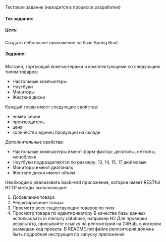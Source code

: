 Тестовое задание (находится в процессе разработки)

#### Тех задание:

##### Цель:
Cоздать небольшое приложение на базе Spring Boot.

##### Задание:
Магазин, торгующий компьютерами и комплектующими со следующим типом товаров:
- Настольные компьютеры
- Ноутбуки
- Мониторы
- Жесткие диски

Каждый товар имеет следующие свойства:
- номер серии
- производитель
- цена
- количество единиц продукции на складе

Дополнительные свойства:
- Настольные компьютеры имеют форм-фактор: десктопы, неттопы, моноблоки
- Ноутбуки подразделяются по размеру: 13, 14, 15, 17 дюймовые
- Мониторы имеют диагональ
- Жесткие диски имеют объем

Необходимо реализовать back-end приложение, которое имеет RESTful HTTP методы выполняющие:
1. Добавление товара
2. Редактирование товара
3. Просмотр всех существующих товаров по типу
4. Просмотр товара по идентификатору
   В качестве базы данных использовать in memory database, например H2
   Для проверки результата, присылайте ссылку на репозиторий на GitHub, в котором
   размещен код проекта. В README.md файле репозитория должна быть подробная
   инструкция по запуску приложения
